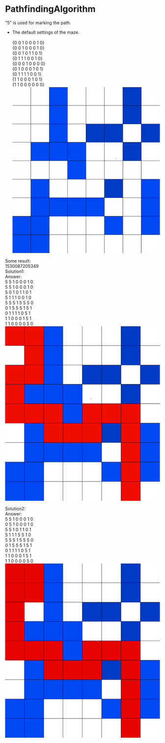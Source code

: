 # PathfindingAlgorithm
"5" is used for marking the path.<br>
* The default settings of the maze.<br>  
{0 0 1 0 0 0 1 0}<br>
{0 0 1 0 0 0 1 0}<br>
{0 0 1 0 1 1 0 1}<br>
{0 1 1 1 0 0 1 0}<br>
{0 0 0 1 0 0 0 0}<br>
{0 1 0 0 0 1 0 1}<br>
{0 1 1 1 1 0 0 1}<br>
{1 1 0 0 0 1 0 1}<br>
{1 1 0 0 0 0 0 0}<br>
![](https://github.com/evencats/PathfindingAlgorithm/blob/master/DefautMaze.png)<br>

Some result: <br>
1530087205349<br>
Solution1:<br>
Answer:<br>
5 5 1 0 0 0 1 0 <br>
5 5 1 0 0 0 1 0 <br>
5 0 1 0 1 1 0 1 <br>
5 1 1 1 0 0 1 0 <br>
5 5 5 1 5 5 5 0 <br>
0 1 5 5 5 1 5 1 <br>
0 1 1 1 1 0 5 1 <br>
1 1 0 0 0 1 5 1 <br>
1 1 0 0 0 0 5 0 <br>
![](https://github.com/evencats/PathfindingAlgorithm/blob/master/Solution2.png)<br>

Solution2:<br>
Answer:<br>
5 5 1 0 0 0 1 0 <br>
0 5 1 0 0 0 1 0 <br>
5 5 1 0 1 1 0 1 <br>
5 1 1 1 5 5 1 0 <br>
5 5 5 1 5 5 5 0 <br>
0 1 5 5 5 1 5 1 <br>
0 1 1 1 1 0 5 1 <br>
1 1 0 0 0 1 5 1 <br>
1 1 0 0 0 0 5 0 <br>
![](https://github.com/evencats/PathfindingAlgorithm/blob/master/Solution3.png)<br>
